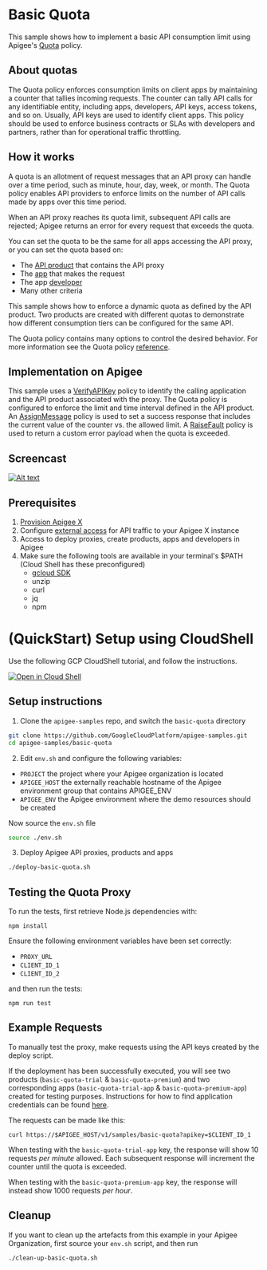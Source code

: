 # Basic Quota

This sample shows how to implement a basic API consumption limit using Apigee's [Quota](https://cloud.google.com/apigee/docs/api-platform/reference/policies/quota-policy) policy.

## About quotas

The Quota policy enforces consumption limits on client apps by maintaining a counter that tallies incoming requests. The counter can tally API calls for any identifiable entity, including apps, developers, API keys, access tokens, and so on. Usually, API keys are used to identify client apps. This policy should be used to enforce business contracts or SLAs with developers and partners, rather than for operational traffic throttling.

## How it works

A quota is an allotment of request messages that an API proxy can handle over a time period, such as minute, hour, day, week, or month. The Quota policy enables API providers to enforce limits on the number of API calls made by apps over this time period.

When an API proxy reaches its quota limit, subsequent API calls are rejected; Apigee returns an error for every request that exceeds the quota.

You can set the quota to be the same for all apps accessing the API proxy, or you can set the quota based on:

* The [API product](https://cloud.google.com/apigee/docs/api-platform/publish/what-api-product) that contains the API proxy
* The [app](https://cloud.google.com/apigee/docs/api-platform/publish/creating-apps-surface-your-api) that makes the request
* The app [developer](https://cloud.google.com/apigee/docs/api-platform/publish/adding-developers-your-api-product)
* Many other criteria

This sample shows how to enforce a dynamic quota as defined by the API product. Two products are created with different quotas to demonstrate how different consumption tiers can be configured for the same API.

The Quota policy contains many options to control the desired behavior. For more information see the Quota policy [reference](https://cloud.google.com/apigee/docs/api-platform/reference/policies/quota-policy).

## Implementation on Apigee

This sample uses a [VerifyAPIKey](https://cloud.google.com/apigee/docs/api-platform/reference/policies/verify-api-key-policy) policy to identify the calling application and the API product associated with the proxy. The Quota policy is configured to enforce the limit and time interval defined in the API product. An [AssignMessage](https://cloud.google.com/apigee/docs/api-platform/reference/policies/assign-message-policy) policy is used to set a success response that includes the current value of the counter vs. the allowed limit. A [RaiseFault](https://cloud.google.com/apigee/docs/api-platform/reference/policies/raise-fault-policy) policy is used to return a custom error payload when the quota is exceeded.

## Screencast

[![Alt text](https://img.youtube.com/vi/ep7h_tGHtiw/0.jpg)](https://www.youtube.com/watch?v=ep7h_tGHtiw)

## Prerequisites
1. [Provision Apigee X](https://cloud.google.com/apigee/docs/api-platform/get-started/provisioning-intro)
2. Configure [external access](https://cloud.google.com/apigee/docs/api-platform/get-started/configure-routing#external-access) for API traffic to your Apigee X instance
3. Access to deploy proxies, create products, apps and developers in Apigee
4. Make sure the following tools are available in your terminal's $PATH (Cloud Shell has these preconfigured)
    * [gcloud SDK](https://cloud.google.com/sdk/docs/install)
    * unzip
    * curl
    * jq
    * npm
# (QuickStart) Setup using CloudShell

Use the following GCP CloudShell tutorial, and follow the instructions.

[![Open in Cloud Shell](https://gstatic.com/cloudssh/images/open-btn.png)](https://ssh.cloud.google.com/cloudshell/open?cloudshell_git_repo=https://github.com/GoogleCloudPlatform/apigee-samples&cloudshell_git_branch=main&cloudshell_workspace=.&cloudshell_tutorial=basic-quota/docs/cloudshell-tutorial.md)

## Setup instructions

1. Clone the `apigee-samples` repo, and switch the `basic-quota` directory


```bash
git clone https://github.com/GoogleCloudPlatform/apigee-samples.git
cd apigee-samples/basic-quota
```

2. Edit `env.sh` and configure the following variables:

* `PROJECT` the project where your Apigee organization is located
* `APIGEE_HOST` the externally reachable hostname of the Apigee environment group that contains APIGEE_ENV
* `APIGEE_ENV` the Apigee environment where the demo resources should be created

Now source the `env.sh` file

```bash
source ./env.sh
```

3. Deploy Apigee API proxies, products and apps

```bash
./deploy-basic-quota.sh
```

## Testing the Quota Proxy
To run the tests, first retrieve Node.js dependencies with:
```
npm install
```
Ensure the following environment variables have been set correctly:
* `PROXY_URL`
* `CLIENT_ID_1`
* `CLIENT_ID_2`

and then run the tests:
```
npm run test
```

## Example Requests
To manually test the proxy, make requests using the API keys created by the deploy script.

If the deployment has been successfully executed, you will see two products (`basic-quota-trial` & `basic-quota-premium`) and two corresponding apps (`basic-quota-trial-app` & `basic-quota-premium-app`) created for testing purposes. Instructions for how to find
application credentials can be found [here](https://cloud.google.com/apigee/docs/api-platform/publish/creating-apps-surface-your-api#view-api-key).

The requests can be made like this:
```
curl https://$APIGEE_HOST/v1/samples/basic-quota?apikey=$CLIENT_ID_1
```

When testing with the `basic-quota-trial-app` key, the response will show 10 requests _per minute_ allowed. Each subsequent response will increment the counter until the quota is exceeded.

When testing with the `basic-quota-premium-app` key, the response will instead show 1000 requests _per hour_.

## Cleanup

If you want to clean up the artefacts from this example in your Apigee Organization, first source your `env.sh` script, and then run

```bash
./clean-up-basic-quota.sh
```